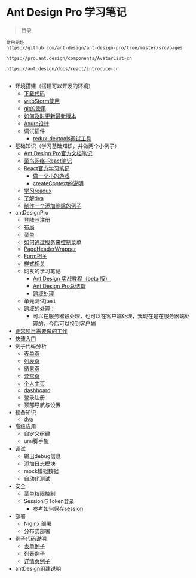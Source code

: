 # Ant Design Pro 学习笔记



> 目录

```
常用网址
https://github.com/ant-design/ant-design-pro/tree/master/src/pages

https://pro.ant.design/components/AvatarList-cn

https://ant.design/docs/react/introduce-cn


```



* 环境搭建（搭建可以开发的环境）
  * [下载代码](doc/start.md)
  * [webStorm使用](doc/webstorm.md)
  * [git的使用](doc/git.md)
  * [如何及时更新最新版本](doc/start.md#如何及时更新最新版本)
  * [Axure设计](doc/axure.md)
  * 调试插件
    * [redux-devtools调试工具](https://github.com/zalmoxisus/redux-devtools-extension)
* 基础知识（学习基础知识，并做两个小例子）
  * [Ant Design Pro官方文档笔记](doc/first.md)
  * [菜鸟网络-React笔记](doc/react.md)
  * [React官方学习笔记](doc/react-pro.md)
    * [做一个小的游戏](doc/game.md)
    * [createContext的说明](doc/createContext.md)
  * [学习readux](doc/redux.md)
  * [了解dva](doc/dva.md)
  * [制作一个添加删除的例子](doc/curd.md)
* antDesignPro
  * [登陆与注册](doc/login.md)
  * [布局](doc/layout.md)
  * [菜单](doc/menu.md)
  * [如何通过服务来控制菜单](doc/menuAuth.md)
  * [PageHeaderWrapper](doc/PageHeaderWrapper.md)
  * [Form相关](doc/form.md)
  * [样式相关](doc/less.md)
  * 网友的学习笔记
    * [Ant Design 实战教程（beta 版）](https://www.yuque.com/ant-design/course)
    * [Ant Design Pro总结篇](https://www.codercto.com/a/26106.html)
    * [跨域处理](doc/cors.md)
  * 单元测试jtest
  * 跨域的处理：
    * 可以在服务器段处理，也可以在客户端处理，我现在是在服务器端处理的，今后可以换到客户端
* [正常项目需要做的工作](doc/myproject.md)
* [快速入门](doc/first.md)
* 例子代码分析
  * [表单页](doc/example.md)
  * [列表页](doc/example-list.md)
  * [结果页](doc/example-result.md)
  * [异常页](doc/example-exception.md)
  * [个人主页](doc/example-account.md)
  * [dashboard](./doc/example-dashboard.md)
  * 登录注册
  * 顶部导航与设置
* 预备知识
  * [dva](doc\dva.md)
* 高级应用
  * 自定义组建
  * umi脚手架
* 调试
  * 输出debug信息
  * 添加日志模块
  * mock模拟数据
  * 自动化测试
* 安全
  * 菜单权限控制
  * Session与Token登录
    * [参考如何保存session](https://www.jianshu.com/p/1329a324101d)
* 部署
  * Niginx 部署
  * 分布式部署
* 例子代码说明
  * [表单例子]((doc/example.md))
  * [列表例子](doc/example-list.md)
  * [详情页例子](doc/example-profile.md)
* antDesign组建说明






